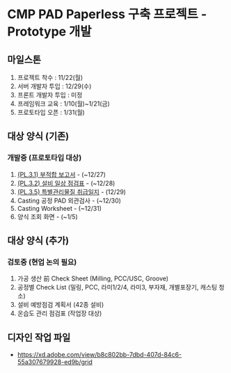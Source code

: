 # CMP PAD Paperless 구축 프로젝트 - Prototype 개발
## 마일스톤
1. 프로젝트 착수 : 11/22(월)
2. 서버 개발자 투입 : 12/29(수)
3. 프론트 개발자 투입 : 미정
4. 프레임워크 교육 : 1/10(월)~1/21(금)
5. 프로토타입 오픈 : 1/31(월)
## 대상 양식 (기존)
### 개발중 (프로토타입 대상)
1. [(PL.3.1) 부적합 보고서](https://cpk7778.github.io/20211225_CMPPL/html/PL.3.1.html) - (~12/27)
2. [(PL.3.2) 설비 일상 점검표](https://cpk7778.github.io/20211225_CMPPL/html/PL.3.2.html) - (~12/28)
3. [(PL.3.5) 특별관리물질 취급일지](https://cpk7778.github.io/20211225_CMPPL/html/PL.3.5.html) - (12/29)
4. Casting 공정 PAD 외관검사 - (~12/30)
5. Casting Worksheet - (~12/31)
6. 양식 조회 화면 - (~1/5)
## 대상 양식 (추가)
### 검토중 (현업 논의 필요)
1. 가공 생산 前 Check Sheet (Milling, PCC/USC, Groove)
2. 공정별 Check List (밀링, PCC, 라미1/2/4, 라미3, 부자재, 개별포장기, 캐스팅 청소)
3. 설비 예방점검 계획서 (42종 설비)
4. 온습도 관리 점검표 (작업장 대상)

## 디자인 작업 파일
- https://xd.adobe.com/view/b8c802bb-7dbd-407d-84c6-55a307679928-ed9b/grid
